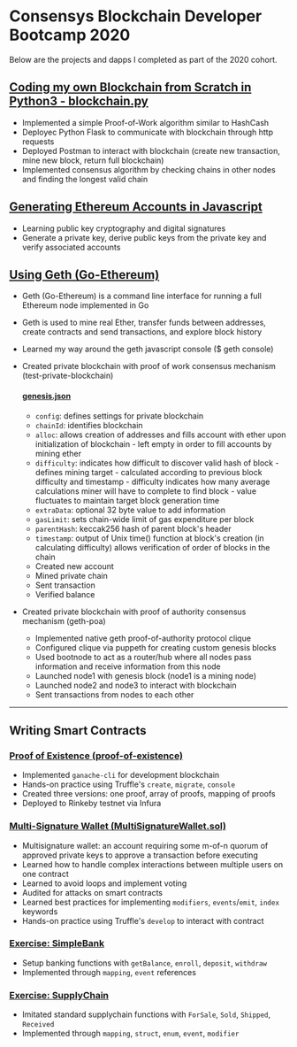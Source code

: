 # Consensys Blockchain Developer Bootcamp 2020

Below are the projects and dapps I completed as part of the 2020 cohort.


## [Coding my own Blockchain from Scratch in Python3 - blockchain.py](https://github.com/jun-sung/consensys-dev-bootcamp/blob/main/blockchain.py)

- Implemented a simple Proof-of-Work algorithm similar to HashCash
- Deployec Python Flask to communicate with blockchain through http requests
- Deployed Postman to interact with blockchain (create new transaction, mine new block, return full blockchain)
- Implemented consensus algorithm by checking chains in other nodes and finding the longest valid chain


## [Generating Ethereum Accounts in Javascript](https://github.com/jun-sung/consensys-dev-bootcamp/tree/main/ethereum-address-generator-js)

- Learning public key cryptography and digital signatures
- Generate a private key, derive public keys from the private key and verify associated accounts

## [Using Geth (Go-Ethereum)](https://github.com/jun-sung/consensys-dev-bootcamp/tree/main/geth-poa-tutorial-master)

- Geth (Go-Ethereum) is a command line interface for running a full Ethereum node implemented in Go
- Geth is used to mine real Ether, transfer funds between addresses, create contracts and send transactions, and explore block history
- Learned my way around the geth javascript console ($ geth console)
- Created private blockchain with proof of work consensus mechanism (test-private-blockchain)

    #### [genesis.json](https://github.com/jun-sung/consensys-dev-bootcamp/blob/main/genesis.json)
    - `config`: defines settings for private blockchain
    - `chainId`: identifies blockchain
    - `alloc`: allows creation of addresses and fills account with ether upon initialization of blockchain - left empty in order to fill accounts by mining ether
    - `difficulty`: indicates how difficult to discover valid hash of block - defines mining target - calculated according to previous block difficulty and timestamp - difficulty indicates how many average calculations miner will have to complete to find block - value fluctuates to maintain target block generation time
    - `extraData`: optional 32 byte value to add information
    - `gasLimit`: sets chain-wide limit of gas expenditure per block
    - `parentHash`: keccak256 hash of parent block's header
    - `timestamp`: output of Unix time() function at block's creation (in calculating difficulty) allows verification of order of blocks in the chain
    - Created new account
    - Mined private chain
    - Sent transaction
    - Verified balance

- Created private blockchain with proof of authority consensus mechanism (geth-poa)
    - Implemented native geth proof-of-authority protocol clique
    - Configured clique via puppeth for creating custom genesis blocks
    - Used bootnode to act as a router/hub where all nodes pass information and receive information from this node
    - Launched node1 with genesis block (node1 is a mining node)
    - Launched node2 and node3 to interact with blockchain
    - Sent transactions from nodes to each other

---

## Writing Smart Contracts

### [Proof of Existence (proof-of-existence)](https://github.com/jun-sung/consensys-dev-bootcamp/tree/main/proof-of-existence)

- Implemented `ganache-cli` for development blockchain
- Hands-on practice using Truffle's `create`, `migrate`, `console`
- Created three versions: one proof, array of proofs, mapping of proofs
- Deployed to Rinkeby testnet via Infura

### [Multi-Signature Wallet (MultiSignatureWallet.sol)](https://github.com/jun-sung/consensys-dev-bootcamp/tree/main/multisig-wallet-exercise)

- Multisignature wallet: an account requiring some m-of-n quorum of approved private keys to approve a transaction before executing
- Learned how to handle complex interactions between multiple users on one contract
- Learned to avoid loops and implement voting
- Audited for attacks on smart contracts
- Learned best practices for implementing `modifiers`, `events`/`emit`, `index` keywords
- Hands-on practice using Truffle's `develop` to interact with contract

### [Exercise: SimpleBank](https://github.com/jun-sung/consensys-dev-bootcamp/tree/main/simple-bank-exercise-jun-sung)

- Setup banking functions with `getBalance`, `enroll`, `deposit`, `withdraw`
- Implemented through `mapping`, `event` references

### [Exercise: SupplyChain](https://github.com/jun-sung/consensys-dev-bootcamp/tree/main/supply-chain-exercise-jun-sung)

- Imitated standard supplychain functions with `ForSale`, `Sold`, `Shipped`, `Received`
- Implemented through `mapping`, `struct`, `enum`, `event`, `modifier`

